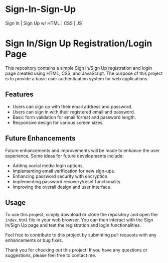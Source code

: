 # Sign-In-Sign-Up

Sign In | Sign Up w/ HTML | CSS | JS

# Sign In/Sign Up Registration/Login Page

This repository contains a simple Sign In/Sign Up registration and login page created using HTML, CSS, and JavaScript. The purpose of this project is to provide a basic user authentication system for web applications.

## Features
- Users can sign up with their email address and password.
- Users can sign in with their registered email and password.
- Basic form validation for email format and password length.
- Responsive design for various screen sizes.

## Future Enhancements
Future enhancements and improvements will be made to enhance the user experience. Some ideas for future developments include:
- Adding social media login options.
- Implementing email verification for new sign-ups.
- Enhancing password security with encryption.
- Implementing password recovery/reset functionality.
- Improving the overall design and user interface.

## Usage
To use this project, simply download or clone the repository and open the `index.html` file in your web browser. You can then interact with the Sign In/Sign Up page and test the registration and login functionalities.

Feel free to contribute to this project by submitting pull requests with any enhancements or bug fixes.

Thank you for checking out this project! If you have any questions or suggestions, please feel free to contact me.
